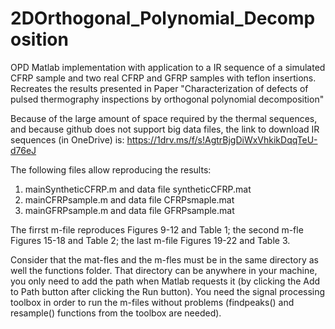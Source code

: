 # 2DOrthogonal_Polynomial_Decomposition
OPD Matlab implementation with application to a IR sequence of a simulated CFRP sample and two real CFRP and GFRP samples with teflon insertions. Recreates the results presented in Paper "Characterization of defects of pulsed thermography inspections by orthogonal polynomial decomposition"

Because of the large amount of space required by the thermal sequences, and because github does not support big data files, the link to download IR sequences (in OneDrive) is: https://1drv.ms/f/s!AgtrBjgDiWxVhkikDqqTeU-d76eJ

The following files allow reproducing the results:
  1. mainSyntheticCFRP.m and data file syntheticCFRP.mat
  2. mainCFRPsample.m and data file CFRPsmaple.mat
  3. mainGFRPsample.m and data file GFRPsample.mat

The firrst m-file reproduces Figures 9-12 and Table 1; the second m-fle Figures 15-18 and Table 2; the last m-file
Figures 19-22 and Table 3.

Consider that the mat-fles and the m-fles must be in the same directory as well the functions folder. That
directory can be anywhere in your machine, you only need to add the path when Matlab requests it (by clicking
the Add to Path button after clicking the Run button).  You need the signal processing toolbox in order to run the m-files without problems (findpeaks() and resample() functions from the toolbox are needed).




